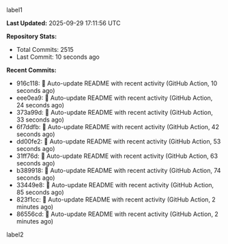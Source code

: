 
label1 
<!-- ACTIVITY_START -->
**Last Updated:** 2025-09-29 17:11:56 UTC

**Repository Stats:**
- Total Commits: 2515
- Last Commit: 10 seconds ago

**Recent Commits:**
- 916c118: 🤖 Auto-update README with recent activity (GitHub Action, 10 seconds ago)
- eee0ea9: 🤖 Auto-update README with recent activity (GitHub Action, 24 seconds ago)
- 373a99d: 🤖 Auto-update README with recent activity (GitHub Action, 33 seconds ago)
- 6f7ddfb: 🤖 Auto-update README with recent activity (GitHub Action, 42 seconds ago)
- dd00fe2: 🤖 Auto-update README with recent activity (GitHub Action, 53 seconds ago)
- 31ff76d: 🤖 Auto-update README with recent activity (GitHub Action, 63 seconds ago)
- b389918: 🤖 Auto-update README with recent activity (GitHub Action, 74 seconds ago)
- 33449e8: 🤖 Auto-update README with recent activity (GitHub Action, 85 seconds ago)
- 823f1cc: 🤖 Auto-update README with recent activity (GitHub Action, 2 minutes ago)
- 86556cd: 🤖 Auto-update README with recent activity (GitHub Action, 2 minutes ago)
<!-- ACTIVITY_END -->

label2
